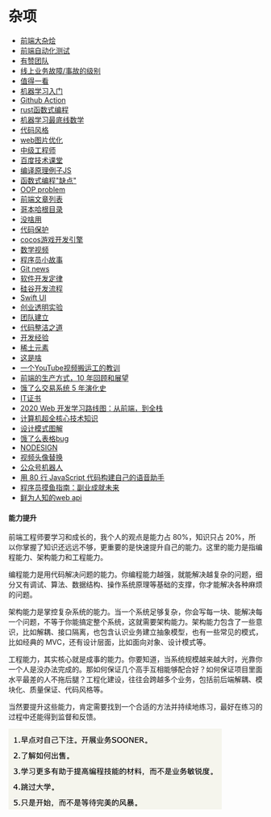 # 杂项

* [前端大杂烩](https://juejin.im/post/5d387f696fb9a07eeb13ea60#heading-8)
* [前端自动化测试](https://www.infoq.cn/article/CfQH8JmuHZm8AJ5uOBII)
* [有赞团队](https://tech.youzan.com/)
* [线上业务故障/事故的级别](http://www.5iops.com/html/2012/standard_0515/1.html)
* [值得一看](https://www.infoq.cn/article/qQGefBRkdX8kdmd8U0iy)
* [机器学习入门](https://www.blog.duomly.com/how-to-start-with-machine-learning/)
* [Github Action](http://www.ruanyifeng.com/blog/2019/09/getting-started-with-github-actions.html)
* [rust函数式编程](hhttps://functional.works-hub.com/learn/functional-programming-jargon-in-rust-1b555)
* [机器学习最底线数学](https://www.dataquest.io/blog/math-in-data-science/)
* [代码风格](https://www.infoq.cn/article/3edXmPBbTgc4I2vf19xG)
* [web图片优化](https://www.infoq.cn/article/gxV277O5ZZsR5w5er4pE)
* [中级工程师](https://www.infoq.cn/article/3EzkoEAlgktTAm4Rz0pT)
* [百度技术课堂](http://bit.baidu.com/)
* [编译原理例子JS](https://the-super-tiny-compiler.glitch.me)
* [函数式编程"缺点"](https://www.infoq.cn/article/b6gkx1crp2umU2*jIPQB)
* [OOP problem](https://medium.com/better-programming/object-oriented-programming-the-trillion-dollar-disaster-92a4b666c7c7)
* [前端文章列表](https://juejin.im/post/5d387f696fb9a07eeb13ea60)
* [哥本哈根目录](https://www.copenhagencatalog.org/)
* [没啥用](https://www.infoq.cn/article/KY2wijmVaOC5TquOH-f8)
* [代码保护](https://www.infoq.cn/article/CizxjhQJT*9b69WVyEML)
* [cocos游戏开发引擎](https://docs.cocos.com/creator/manual/zh/getting-started/coding-setup.html)
* [数学视频](https://space.bilibili.com/88461692/video)
* [程序员小故事](https://www.cnblogs.com/xueweihan/p/5220513.html)
* [Git news](https://git.news/)
* [软件开发定律](https://www.infoq.cn/article/1dyfkOTeohgHSCh_Xle9)
* [硅谷开发流程](https://www.infoq.cn/article/tQrY-B15aRoBdzyr2aOh)
* [Swift UI](https://www.infoq.cn/article/Puii*HdQWCDjPzvTNcKq)
* [创业透明实验](https://blog.t9t.io/)
* [团队建立](https://www.infoq.cn/article/2kJpJl8*CPK3UZXHm2By)
* [代码整洁之道](https://www.zcfy.cc/article/clean-code-javascript-readme-md-at-master-ryanmcdermott-clean-code-javascript-github-2273.html)
* [开发经验](https://www.infoq.cn/article/BdlWzzfG2HTGr*qse5ze)
* [稀土元素](http://energyskeptic.com/2019/high-tech-cannot-last-rare-earth-metals/)
* [这是啥](https://www.mobilespoon.net/2019/04/collection-cognitive-biases-how-to-use.html)
* [一个YouTube视频搬运工的教训](https://www.jianshu.com/p/c094164d3daf)
* [前端的生产方式，10 年回顾和展望](https://www.infoq.cn/article/ul7HtRXOrkE9auRlYEPf)
* [饿了么交易系统 5 年演化史](https://www.infoq.cn/article/eMqWQy6K2VsATJ3WtJLA)
* [IT证书](https://www.infoq.cn/article/CLrNhFjtCaoODH8fZ9eb)
* [2020 Web 开发学习路线图：从前端，到全栈](https://www.infoq.cn/article/2byFJBbLbeLzlQ55hTQu)
* [计算机超全核心技术知识](https://xie.infoq.cn/article/4a3eb42bbac5bbd76b4b4700b)
* [设计模式图解](https://refactoringguru.cn/design-patterns)
* [饿了么表格bug](https://github.com/ElemeFE/element/issues/9916)
* [NODESIGN](https://nodesign.dev/)
* [视频头像替换](https://myvoiceyourface.com/)
* [公众号机器人](https://www.infoq.cn/article/gC1CKML304aJLU52LAuq)
* [用 80 行 JavaScript 代码构建自己的语音助手](https://www.infoq.cn/article/oFYpxOJPZB3eIw6Ap0C3)
* [程序员摸鱼指南：副业成就未来](https://www.infoq.cn/article/VCOFWoOXRg30vVCZTmz5)
* [鲜为人知的web api](https://blog.greenroots.info/10-lesser-known-web-apis-you-may-want-to-use-ckejv75cr012y70s158n85yhn)

#### 能力提升

前端工程师要学习和成长的，我个人的观点是能力占 80%，知识只占 20%，所以你掌握了知识还远远不够，更重要的是快速提升自己的能力。这里的能力是指编程能力、架构能力和工程能力。

编程能力是用代码解决问题的能力。你编程能力越强，就能解决越复杂的问题，细分又有调试、算法、数据结构、操作系统原理等基础的支撑，你才能解决各种麻烦的问题。

架构能力是掌控复杂系统的能力。当一个系统足够复杂，你会写每一块、能解决每一个问题，不等于你能搞定整个系统，这就需要架构能力。架构能力包含了一些意识，比如解耦、接口隔离，也包含认识业务建立抽象模型，也有一些常见的模式，比如经典的 MVC，还有设计层面，比如面向对象、设计模式等。

工程能力，其实核心就是成事的能力。你要知道，当系统规模越来越大时，光靠你一个人是没办法完成的。那如何保证几个高手互相能够配合好？如何保证项目里面水平最差的人不拖后腿？工程化建设，往往会跨越多个业务，包括前后端解耦、模块化、质量保证、代码风格等。

当然要提升这些能力，肯定需要找到一个合适的方法并持续地练习，最好在练习的过程中还能得到监督和反馈。

![](.gitbook/assets/image%20%282%29.png)

